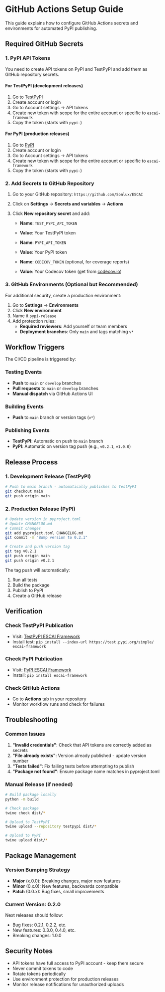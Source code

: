# GitHub Actions Setup Guide

This guide explains how to configure GitHub Actions secrets and environments for automated PyPI publishing.

## Required GitHub Secrets

### 1. PyPI API Tokens

You need to create API tokens on PyPI and TestPyPI and add them as GitHub repository secrets.

#### For TestPyPI (development releases)

1. Go to [TestPyPI](https://test.pypi.org/account/login/)
2. Create account or login
3. Go to Account settings → API tokens
4. Create new token with scope for the entire account or specific to `escai-framework`
5. Copy the token (starts with `pypi-`)

#### For PyPI (production releases)

1. Go to [PyPI](https://pypi.org/account/login/)
2. Create account or login
3. Go to Account settings → API tokens
4. Create new token with scope for the entire account or specific to `escai-framework`
5. Copy the token (starts with `pypi-`)

### 2. Add Secrets to GitHub Repository

1. Go to your GitHub repository: `https://github.com/Sonlux/ESCAI`
2. Click on **Settings** → **Secrets and variables** → **Actions**
3. Click **New repository secret** and add:

   - **Name**: `TEST_PYPI_API_TOKEN`
   - **Value**: Your TestPyPI token

   - **Name**: `PYPI_API_TOKEN`
   - **Value**: Your PyPI token

   - **Name**: `CODECOV_TOKEN` (optional, for coverage reports)
   - **Value**: Your Codecov token (get from [codecov.io](https://codecov.io))

### 3. GitHub Environments (Optional but Recommended)

For additional security, create a production environment:

1. Go to **Settings** → **Environments**
2. Click **New environment**
3. Name it `pypi-release`
4. Add protection rules:
   - **Required reviewers**: Add yourself or team members
   - **Deployment branches**: Only `main` and tags matching `v*`

## Workflow Triggers

The CI/CD pipeline is triggered by:

### Testing Events

- **Push** to `main` or `develop` branches
- **Pull requests** to `main` or `develop` branches
- **Manual dispatch** via GitHub Actions UI

### Building Events

- **Push** to `main` branch or version tags (`v*`)

### Publishing Events

- **TestPyPI**: Automatic on push to `main` branch
- **PyPI**: Automatic on version tag push (e.g., `v0.2.1`, `v1.0.0`)

## Release Process

### 1. Development Release (TestPyPI)

```bash
# Push to main branch - automatically publishes to TestPyPI
git checkout main
git push origin main
```

### 2. Production Release (PyPI)

```bash
# Update version in pyproject.toml
# Update CHANGELOG.md
# Commit changes
git add pyproject.toml CHANGELOG.md
git commit -m "Bump version to 0.2.1"

# Create and push version tag
git tag v0.2.1
git push origin main
git push origin v0.2.1
```

The tag push will automatically:

1. Run all tests
2. Build the package
3. Publish to PyPI
4. Create a GitHub release

## Verification

### Check TestPyPI Publication

- Visit: [TestPyPI ESCAI Framework](https://test.pypi.org/project/escai-framework/)
- Install test: `pip install --index-url https://test.pypi.org/simple/ escai-framework`

### Check PyPI Publication

- Visit: [PyPI ESCAI Framework](https://pypi.org/project/escai-framework/)
- Install: `pip install escai-framework`

### Check GitHub Actions

- Go to **Actions** tab in your repository
- Monitor workflow runs and check for failures

## Troubleshooting

### Common Issues

1. **"Invalid credentials"**: Check that API tokens are correctly added as secrets
2. **"File already exists"**: Version already published - update version number
3. **"Tests failed"**: Fix failing tests before attempting to publish
4. **"Package not found"**: Ensure package name matches in pyproject.toml

### Manual Release (if needed)

```bash
# Build package locally
python -m build

# Check package
twine check dist/*

# Upload to TestPyPI
twine upload --repository testpypi dist/*

# Upload to PyPI
twine upload dist/*
```

## Package Management

### Version Bumping Strategy

- **Major** (x.0.0): Breaking changes, major new features
- **Minor** (0.x.0): New features, backwards compatible
- **Patch** (0.0.x): Bug fixes, small improvements

### Current Version: 0.2.0

Next releases should follow:

- Bug fixes: 0.2.1, 0.2.2, etc.
- New features: 0.3.0, 0.4.0, etc.
- Breaking changes: 1.0.0

## Security Notes

- API tokens have full access to PyPI account - keep them secure
- Never commit tokens to code
- Rotate tokens periodically
- Use environment protection for production releases
- Monitor release notifications for unauthorized uploads
   
   
